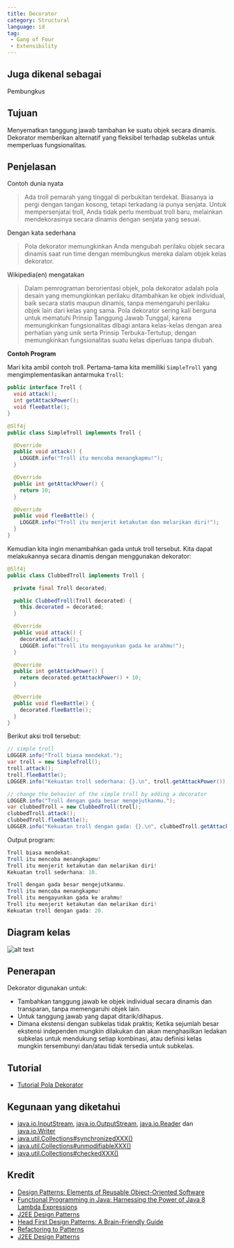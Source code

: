 ```yaml
---
title: Decorator
category: Structural
language: id
tag:
 - Gang of Four
 - Extensibility
---
```


## Juga dikenal sebagai

Pembungkus

## Tujuan

Menyematkan tanggung jawab tambahan ke suatu objek secara dinamis. Dekorator memberikan alternatif yang fleksibel
terhadap subkelas untuk memperluas fungsionalitas.

## Penjelasan

Contoh dunia nyata

> Ada troll pemarah yang tinggal di perbukitan terdekat. Biasanya ia pergi dengan tangan kosong, tetapi terkadang ia
> punya senjata. Untuk mempersenjatai troll, Anda tidak perlu membuat troll baru, melainkan mendekorasinya
> secara dinamis dengan senjata yang sesuai.

Dengan kata sederhana

> Pola dekorator memungkinkan Anda mengubah perilaku objek secara dinamis saat run time dengan membungkus
> mereka dalam objek kelas dekorator.

Wikipedia(en) mengatakan

> Dalam pemrograman berorientasi objek, pola dekorator adalah pola desain yang memungkinkan perilaku
> ditambahkan ke objek individual, baik secara statis maupun dinamis, tanpa memengaruhi perilaku
> objek lain dari kelas yang sama. Pola dekorator sering kali berguna untuk mematuhi Prinsip Tanggung
> Jawab Tunggal, karena memungkinkan fungsionalitas dibagi antara kelas-kelas dengan area perhatian yang
> unik serta Prinsip Terbuka-Tertutup, dengan memungkinkan fungsionalitas suatu kelas diperluas tanpa diubah.

**Contoh Program**

Mari kita ambil contoh troll. Pertama-tama kita memiliki `SimpleTroll` yang mengimplementasikan antarmuka
`Troll`:

```java
public interface Troll {
  void attack();
  int getAttackPower();
  void fleeBattle();
}

@Slf4j
public class SimpleTroll implements Troll {

  @Override
  public void attack() {
    LOGGER.info("Troll itu mencoba menangkapmu!");
  }

  @Override
  public int getAttackPower() {
    return 10;
  }

  @Override
  public void fleeBattle() {
    LOGGER.info("Troll itu menjerit ketakutan dan melarikan diri!");
  }
}
```

Kemudian kita ingin menambahkan gada untuk troll tersebut. Kita dapat melakukannya secara dinamis dengan menggunakan
dekorator:

```java
@Slf4j
public class ClubbedTroll implements Troll {

  private final Troll decorated;

  public ClubbedTroll(Troll decorated) {
    this.decorated = decorated;
  }

  @Override
  public void attack() {
    decorated.attack();
    LOGGER.info("Troll itu mengayunkan gada ke arahmu!");
  }

  @Override
  public int getAttackPower() {
    return decorated.getAttackPower() + 10;
  }

  @Override
  public void fleeBattle() {
    decorated.fleeBattle();
  }
}
```

Berikut aksi troll tersebut:

```java
// simple troll
LOGGER.info("Troll biasa mendekat.");
var troll = new SimpleTroll();
troll.attack();
troll.fleeBattle();
LOGGER.info("Kekuatan troll sederhana: {}.\n", troll.getAttackPower());

// change the behavior of the simple troll by adding a decorator
LOGGER.info("Troll dengan gada besar mengejutkanmu.");
var clubbedTroll = new ClubbedTroll(troll);
clubbedTroll.attack();
clubbedTroll.fleeBattle();
LOGGER.info("Kekuatan troll dengan gada: {}.\n", clubbedTroll.getAttackPower());
```

Output program:

```java
Troll biasa mendekat.
Troll itu mencoba menangkapmu!
Troll itu menjerit ketakutan dan melarikan diri!
Kekuatan troll sederhana: 10.

Troll dengan gada besar mengejutkanmu.
Troll itu mencoba menangkapmu!
Troll itu mengayunkan gada ke arahmu!
Troll itu menjerit ketakutan dan melarikan diri!
Kekuatan troll dengan gada: 20.
```

## Diagram kelas

![alt text](./etc/decorator.urm.png "Diagram kelas pola dekorator")

## Penerapan

Dekorator digunakan untuk:

* Tambahkan tanggung jawab ke objek individual secara dinamis dan transparan, tanpa
  memengaruhi objek lain.
* Untuk tanggung jawab yang dapat ditarik/dihapus.
* Dimana ekstensi dengan subkelas tidak praktis; Ketika sejumlah besar ekstensi independen
  mungkin dilakukan dan akan menghasilkan ledakan subkelas untuk mendukung setiap kombinasi, atau definisi
  kelas mungkin tersembunyi dan/atau tidak tersedia untuk subkelas.

## Tutorial

* [Tutorial Pola Dekorator](https://www.journaldev.com/1540/decorator-design-pattern-in-java-example)

## Kegunaan yang diketahui

* [java.io.InputStream](http://docs.oracle.com/javase/8/docs/api/java/io/InputStream.html), [java.io.OutputStream](http://docs.oracle.com/javase/8/docs/api/java/io/OutputStream.html),
  [java.io.Reader](http://docs.oracle.com/javase/8/docs/api/java/io/Reader.html)
  dan [java.io.Writer](http://docs.oracle.com/javase/8/docs/api/java/io/Writer.html)
* [java.util.Collections#synchronizedXXX()](http://docs.oracle.com/javase/8/docs/api/java/util/Collections.html#synchronizedCollection-java.util.Collection-)
* [java.util.Collections#unmodifiableXXX()](http://docs.oracle.com/javase/8/docs/api/java/util/Collections.html#unmodifiableCollection-java.util.Collection-)
* [java.util.Collections#checkedXXX()](http://docs.oracle.com/javase/8/docs/api/java/util/Collections.html#checkedCollection-java.util.Collection-java.lang.Class-)

## Kredit

* [Design Patterns: Elements of Reusable Object-Oriented Software](https://www.amazon.com/gp/product/0201633612/ref=as_li_tl?ie=UTF8&camp=1789&creative=9325&creativeASIN=0201633612&linkCode=as2&tag=javadesignpat-20&linkId=675d49790ce11db99d90bde47f1aeb59)
* [Functional Programming in Java: Harnessing the Power of Java 8 Lambda Expressions](https://www.amazon.com/gp/product/1937785467/ref=as_li_tl?ie=UTF8&camp=1789&creative=9325&creativeASIN=1937785467&linkCode=as2&tag=javadesignpat-20&linkId=7e4e2fb7a141631491534255252fd08b)
* [J2EE Design Patterns](https://www.amazon.com/gp/product/0596004273/ref=as_li_tl?ie=UTF8&camp=1789&creative=9325&creativeASIN=0596004273&linkCode=as2&tag=javadesignpat-20&linkId=48d37c67fb3d845b802fa9b619ad8f31)
* [Head First Design Patterns: A Brain-Friendly Guide](https://www.amazon.com/gp/product/0596007124/ref=as_li_tl?ie=UTF8&camp=1789&creative=9325&creativeASIN=0596007124&linkCode=as2&tag=javadesignpat-20&linkId=6b8b6eea86021af6c8e3cd3fc382cb5b)
* [Refactoring to Patterns](https://www.amazon.com/gp/product/0321213351/ref=as_li_tl?ie=UTF8&camp=1789&creative=9325&creativeASIN=0321213351&linkCode=as2&tag=javadesignpat-20&linkId=2a76fcb387234bc71b1c61150b3cc3a7)
* [J2EE Design Patterns](https://www.amazon.com/gp/product/0596004273/ref=as_li_tl?ie=UTF8&camp=1789&creative=9325&creativeASIN=0596004273&linkCode=as2&tag=javadesignpat-20&linkId=f27d2644fbe5026ea448791a8ad09c94)

